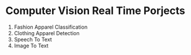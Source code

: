 # Computer Vision Real Time Porjects

1. Fashion Apparel Classification
2. Clothing Apparel Detection
3. Speech To Text
4. Image To Text
